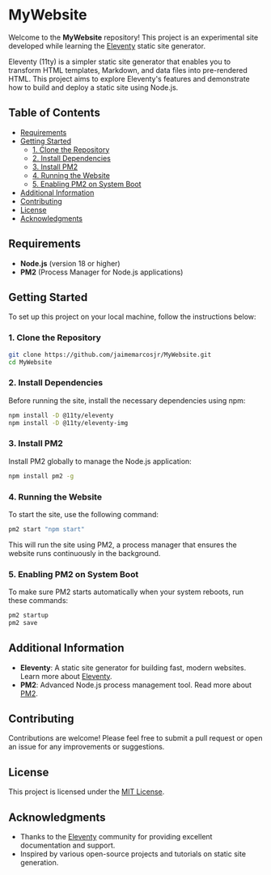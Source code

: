 # MyWebsite

Welcome to the **MyWebsite** repository! This project is an experimental site developed while learning the [Eleventy](https://www.11ty.dev/) static site generator.

Eleventy (11ty) is a simpler static site generator that enables you to transform HTML templates, Markdown, and data files into pre-rendered HTML. This project aims to explore Eleventy's features and demonstrate how to build and deploy a static site using Node.js.

## Table of Contents

- [Requirements](#requirements)
- [Getting Started](#getting-started)
  - [1. Clone the Repository](#1-clone-the-repository)
  - [2. Install Dependencies](#2-install-dependencies)
  - [3. Install PM2](#3-install-pm2)
  - [4. Running the Website](#4-running-the-website)
  - [5. Enabling PM2 on System Boot](#5-enabling-pm2-on-system-boot)
- [Additional Information](#additional-information)
- [Contributing](#contributing)
- [License](#license)
- [Acknowledgments](#acknowledgments)

## Requirements

- **Node.js** (version 18 or higher)
- **PM2** (Process Manager for Node.js applications)

## Getting Started

To set up this project on your local machine, follow the instructions below:

### 1. Clone the Repository

```bash
git clone https://github.com/jaimemarcosjr/MyWebsite.git
cd MyWebsite
```

### 2. Install Dependencies

Before running the site, install the necessary dependencies using npm:

```bash
npm install -D @11ty/eleventy
npm install -D @11ty/eleventy-img
```

### 3. Install PM2

Install PM2 globally to manage the Node.js application:

```bash
npm install pm2 -g
```

### 4. Running the Website

To start the site, use the following command:

```bash
pm2 start "npm start"
```

This will run the site using PM2, a process manager that ensures the website runs continuously in the background.

### 5. Enabling PM2 on System Boot

To make sure PM2 starts automatically when your system reboots, run these commands:

```bash
pm2 startup
pm2 save
```

## Additional Information

- **Eleventy**: A static site generator for building fast, modern websites. Learn more about [Eleventy](https://www.11ty.dev/).
- **PM2**: Advanced Node.js process management tool. Read more about [PM2](https://pm2.keymetrics.io/).

## Contributing

Contributions are welcome! Please feel free to submit a pull request or open an issue for any improvements or suggestions.

## License

This project is licensed under the [MIT License](LICENSE).

## Acknowledgments

- Thanks to the [Eleventy](https://www.11ty.dev/) community for providing excellent documentation and support.
- Inspired by various open-source projects and tutorials on static site generation.